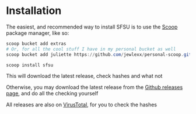 # Installation

The easiest, and recommended way to install SFSU is to use the [Scoop](https://scoop.sh) package manager, like so:

```powershell
scoop bucket add extras
# Or, for all the cool stuff I have in my personal bucket as well
scoop bucket add juliette https://github.com/jewlexx/personal-scoop.git

scoop install sfsu
```

This will download the latest release, check hashes and what not

Otherwise, you may download the latest release from the [Github releases page](https://github.com/jewlexx/sfsu/releases/latest), and do all the checking yourself

All releases are also on [VirusTotal](https://www.virustotal.com/), for you to check the hashes
